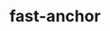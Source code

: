 ---
id: fast-anchor
title: fast-anchor
sidebar_label: fast-anchor
custom_edit_url: https://github.com/microsoft/fast-dna/edit/master/packages/web-components/fast-foundation/src/anchor/fast-anchor.doc.md
---